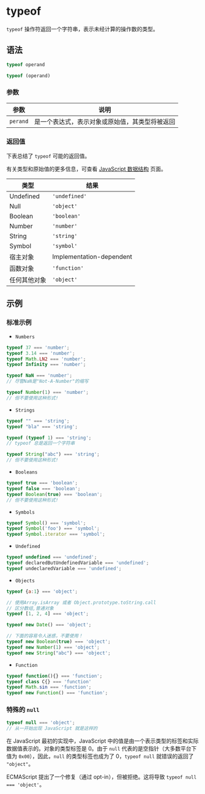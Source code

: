 # typeof

`typeof` 操作符返回一个字符串，表示未经计算的操作数的类型。

## 语法

```js
typeof operand

typeof (operand)
```

### 参数

| 参数     | 说明                                           |
| -------- | ---------------------------------------------- |
| `perand` | 是一个表达式，表示对象或原始值，其类型将被返回 |

### 返回值

下表总结了 `typeof` 可能的返回值。

有关类型和原始值的更多信息，可查看 [JavaScript 数据结构](https://github.com/tsejx/JavaScript-Guidebook/blob/master/01_BasicConcept/1_Grammar&amp;Types/3_DataStructures&amp;Types.mdhttps://github.com/tsejx/JavaScript-Guidebook/blob/master/01_BasicConcept/1_Grammar&amp;Types/3_DataStructures&amp;Types.md) 页面。

|       类型        |       结果          |
|       ----        |       ----          |
|       Undefined   |       `'undefined'` |
|       Null        |       `'object'`    |
|       Boolean     |       `'boolean'`   |
|       Number      |       `'number'`    |
|       String      |       `'string'`    |
|       Symbol      |       `'symbol'`    |
|       宿主对象    |       Implementation-dependent    |
|       函数对象    |       `'function'`  |
|       任何其他对象|       `'object'`    |

## 示例

### 标准示例

- `Numbers`

```js
typeof 37 === 'number';
typeof 3.14 === 'number';
typeof Math.LN2 === 'number';
typeof Infinity === 'number';

typeof NaN === 'number';
// 尽管NaN是"Not-A-Number"的缩写

typeof Number(1) === 'number';
// 但不要使用这种形式!
```

 - `Strings`

```js
typeof "" === 'string';
typeof "bla" === 'string';

typeof (typeof 1) === 'string';
// typeof 总是返回一个字符串

typeof String("abc") === 'string';
// 但不要使用这种形式!
```

 - `Booleans`

```js
typeof true === 'boolean';
typeof false === 'boolean';
typeof Boolean(true) === 'boolean';
// 但不要使用这种形式!
```

 - `Symbols`

```js
typeof Symbol() === 'symbol';
typeof Symbol('foo') === 'symbol';
typeof Symbol.iterator === 'symbol';
```

 - `Undefined`

```js
typeof undefined === 'undefined';
typeof declaredButUndefinedVariable === 'undefined';
typeof undeclaredVariable === 'undefined';
```

 - `Objects`

```js
typeof {a:1} === 'object';

// 使用Array.isArray 或者 Object.prototype.toString.call
// 区分数组,普通对象
typeof [1, 2, 4] === 'object';

typeof new Date() === 'object';

// 下面的容易令人迷惑，不要使用！
typeof new Boolean(true) === 'object';
typeof new Number(1) === 'object';
typeof new String("abc") === 'object';
```

 - `Function`


```js
typeof function(){} === 'function';
typeof class C{} === 'function'
typeof Math.sin === 'function';
typeof new Function() === 'function';
```

### 特殊的 `null`

```js
typeof null === 'object';
// 从一开始出现 JavaScript 就是这样的
```

在 JavaScript 最初的实现中，JavaScript 中的值是由一个表示类型的标签和实际数据值表示的。对象的类型标签是 0。由于 `null` 代表的是空指针（大多数平台下值为 `0x00`），因此，`null` 的类型标签也成为了 0，`typeof null` 就错误的返回了 `"object"`。

ECMAScript 提出了一个修复（通过 opt-in），但被拒绝。这将导致 `typeof null === 'object'`。
